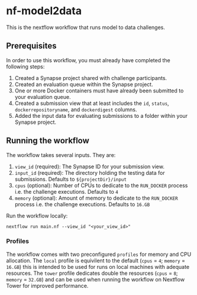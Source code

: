 # nf-model2data
This is the nextflow workflow that runs model to data challenges.

## Prerequisites

In order to use this workflow, you must already have completed the following steps:

1. Created a Synapse project shared with challenge participants.
2. Created an evaluation queue within the Synapse project.
3. One or more Docker containers must have already been submitted to your evaluation queue.
4. Created a submission view that at least includes the `id`, `status`, `dockerrepositoryname`, and `dockerdigest` columns.
5. Added the input data for evaluating submissions to a folder within your Synapse project.

## Running the workflow

The workflow takes several inputs. They are:

1. `view_id` (required): The Synapse ID for your submission view.
2. `input_id` (required): The directory holding the testing data for submissions. Defaults to `${projectDir}/input`
3. `cpus` (optional): Number of CPUs to dedicate to the `RUN_DOCKER` process i.e. the challenge executions. Defaults to `4`
4. `memory` (optional): Amount of memory to dedicate to the `RUN_DOCKER` process i.e. the challenge executions. Defaults to `16.GB`

Run the workflow locally:
```
nextflow run main.nf --view_id "<your_view_id>"
```

### Profiles

The workflow comes with two preconfigured `profiles` for memory and CPU allocation. The `local` profile is equivilent to the default (`cpus` = `4`; `memory` = `16.GB`) this is intended to be used for runs on local machines with adequate resources. The `tower` profile dedicates double the resources (`cpus` = `8`; `memory` = `32.GB`) and can be used when running the workflow on Nextflow Tower for improved performance. 
